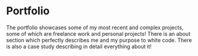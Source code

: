 # Portfolio

The portfolio showcases some of my most recent and complex projects, some of which are freelance work and personal projects! There is an about section which perfectly describes me and my purpose to white code. There is also a case study describing in detail everything about it!
